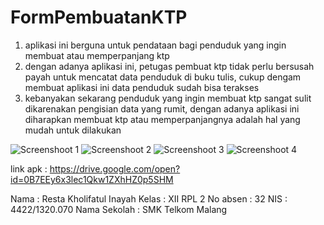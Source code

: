 # FormPembuatanKTP

1. aplikasi ini berguna untuk pendataan bagi penduduk yang ingin membuat atau memperpanjang ktp
2. dengan adanya aplikasi ini, petugas pembuat ktp tidak perlu bersusah payah untuk mencatat data penduduk di buku tulis, cukup dengam membuat aplikasi ini data penduduk sudah bisa terakses
3. kebanyakan sekarang penduduk yang ingin membuat ktp sangat sulit dikarenakan pengisian data yang rumit, dengan adanya aplikasi ini diharapkan membuat ktp atau memperpanjangnya adalah hal yang mudah untuk dilakukan

![Screenshoot 1](/Images/sc1.jpg)
![Screenshoot 2](/Images/sc2.jpg)
![Screenshoot 3](/Images/sc3.jpg)
![Screenshoot 4](/Images/sc4.jpg)

link apk : https://drive.google.com/open?id=0B7EEy6x3lec1Qkw1ZXhHZ0p5SHM

Nama : Resta Kholifatul Inayah
Kelas : XII RPL 2
No absen : 32
NIS : 4422/1320.070
Nama Sekolah : SMK Telkom Malang

